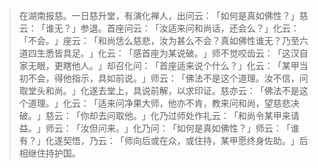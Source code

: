 
> 在湖南报慈。一日慈升堂，有演化禅人，出问云：​「如何是真如佛性？​」慈云：​「谁无？​」参退。首座问云：​「汝适来问和尚话，还会么？​」化云：​「不会。​」座云：​「和尚恁么慈悲，汝为甚么不会？真如佛性谁无？乃至六道四生悉皆具足。​」化云：​「感首座为某说破。​」师不觉咬齿云：​「这汉自家无眼，更瞎他人。​」却召化问：​「首座适来说个什么？​」化云：​「某甲当初不会，得他指示，具如前说。​」师云：​「佛法不是这个道理。汝不信，问取堂头和尚。​」化遂去堂上，具说前解，以求印证。慈亦云：​「佛法不是这个道理。​」化云：​「适来问净果大师，他亦不肯，教来问和尚，望慈悲决破。​」慈云：​「你却去问取他。​」化乃过师处作礼云：​「和尚令某甲来请益。​」师云：​「汝但问来。​」化乃问：​「如何是真如佛性？​」师云：​「谁有？​」化遂契悟，乃云：​「师向后或在众，或住持，某甲愿终身佐助。​」后相继住持护国。
